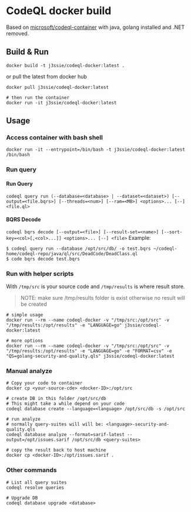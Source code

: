 # CodeQL docker build

Based on [microsoft/codeql-container](https://github.com/microsoft/codeql-container) with java, golang installed and .NET removed.

## Build & Run

```shell
docker build -t j3ssie/codeql-docker:latest .
```

or pull the latest from docker hub

```shell
docker pull j3ssie/codeql-docker:latest

# then run the container
docker run -it j3ssie/codeql-docker:latest
```


## Usage

### Access container with bash shell

```shell
docker run -it --entrypoint=/bin/bash -t j3ssie/codeql-docker:latest /bin/bash
```


### Run query
#### Run Query
```codeql query run (--database=<database> | --dataset=<dataset>) [--output=<file.bqrs>] [--threads=<num>] [--ram=<MB>] <options>... [--] <file.ql>```

#### BQRS Decode
```codeql bqrs decode [--output=<file>] [--result-set=<name>] [--sort-key=<col>[,<col>...]] <options>... [--] <file>```
Example:
```
$ codeql query run --database /opt/src/db/ -o test.bqrs ~/codeql-home/codeql-repo/java/ql/src/DeadCode/DeadClass.ql
$ code bqrs decode test.bqrs
```

### Run with helper scripts

With `/tmp/src` is your source code and `/tmp/results` is where result store.

> NOTE: make sure /tmp/results folder is exist otherwise no result will be created

```shell
# simple usage
docker run --rm --name codeql-docker -v "/tmp/src:/opt/src" -v "/tmp/results:/opt/results" -e "LANGUAGE=go" j3ssie/codeql-docker:latest

# more options
docker run --rm --name codeql-docker -v "/tmp/src:/opt/src" -v "/tmp/results:/opt/results" -e "LANGUAGE=go" -e "FORMAT=csv" -e "QS=golang-security-and-quality.qls" j3ssie/codeql-docker:latest
```

### Manual analyze

```shell
# Copy your code to container
docker cp <your-source-cde> <docker-ID>:/opt/src

# create DB in this folder /opt/src/db
# This might take a while depend on your code
codeql database create --language=<language> /opt/src/db -s /opt/src

# run analyze
# normally query-suites will will be: <language>-security-and-quality.qls
codeql database analyze --format=sarif-latest --output=/opt/issues.sarif /opt/src/db <query-suites>

# copy the result back to host machine
docker cp <docker-ID>:/opt/issues.sarif .
```

### Other commands

```shell
# List all query suites
codeql resolve queries

# Upgrade DB
codeql database upgrade <database>

```
